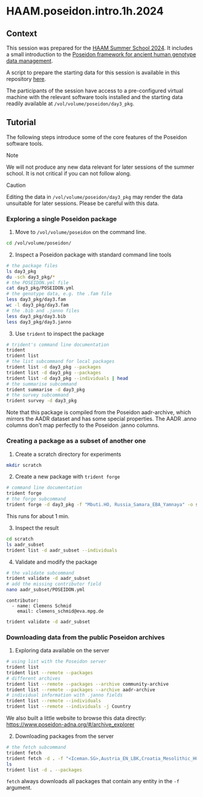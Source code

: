 # HAAM.poseidon.intro.1h.2024

## Context

This session was prepared for the [HAAM Summer School 2024](https://haam-community.github.io/haam-summer-school). It includes a small introduction to the [Poseidon framework for ancient human genotype data management](https://www.poseidon-adna.org/).

A script to prepare the starting data for this session is available in this repository [here](https://github.com/nevrome/HAAM.poseidon.intro.1h.2024/blob/main/prepare_data.R).

The participants of the session have access to a pre-configured virtual machine with the relevant software tools installed and the starting data readily available at `/vol/volume/poseidon/day3_pkg`.

## Tutorial

The following steps introduce some of the core features of the Poseidon software tools.

> [!NOTE] 
> We will not produce any new data relevant for later sessions of the summer school. It is not critical if you can not follow along.

> [!CAUTION]
> Editing the data in `/vol/volume/poseidon/day3_pkg` may render the data unsuitable for later sessions. Please be careful with this data.

### Exploring a single Poseidon package

1. Move to `/vol/volume/poseidon` on the command line.

```bash
cd /vol/volume/poseidon/
```

2. Inspect a Poseidon package with standard command line tools

```bash
# the package files
ls day3_pkg
du -sch day3_pkg/*
# the POSEIDON.yml file
cat day3_pkg/POSEIDON.yml
# the genotype data, e.g. the .fam file
less day3_pkg/day3.fam
wc -l day3_pkg/day3.fam
# the .bib and .janno files
less day3_pkg/day3.bib
less day3_pkg/day3.janno
```

3. Use `trident` to inspect the package

```bash
# trident's command line documentation
trident
trident list
# the list subcommand for local packages
trident list -d day3_pkg --packages
trident list -d day3_pkg --packages
trident list -d day3_pkg --individuals | head
# the summarise subcommand
trident summarise -d day3_pkg
# the survey subcommand
trident survey -d day3_pkg
```

Note that this package is compiled from the Poseidon aadr-archive, which mirrors the AADR dataset and has some special properties. The AADR .anno columns don't map perfectly to the Poseidon .janno columns.

### Creating a package as a subset of another one

1. Create a scratch directory for experiments

```bash
mkdir scratch
```

2. Create a new package with `trident forge`

```bash
# command line documentation
trident forge
# the forge subcommand
trident forge -d day3_pkg -f "Mbuti.HO, Russia_Samara_EBA_Yamnaya" -o scratch/aadr_subset
```

This runs for about 1 min.

3. Inspect the result

```bash
cd scratch
ls aadr_subset
trident list -d aadr_subset --individuals
```

4. Validate and modify the package

```bash
# the validate subcommand
trident validate -d aadr_subset
# add the missing contributor field
nano aadr_subset/POSEIDON.yml
```

```
contributor:
  - name: Clemens Schmid
    email: clemens_schmid@eva.mpg.de
```

```bash
trident validate -d aadr_subset
```

### Downloading data from the public Poseidon archives

1. Exploring data available on the server

```bash
# using list with the Poseidon server
trident list
trident list --remote --packages
# different archives
trident list --remote --packages --archive community-archive
trident list --remote --packages --archive aadr-archive
# individual information with .janno fields
trident list --remote --individuals
trident list --remote --individuals -j Country
```

We also built a little website to browse this data directly: https://www.poseidon-adna.org/#/archive_explorer

2. Downloading packages from the server

```bash
# the fetch subcommand
trident fetch
trident fetch -d . -f "<Iceman.SG>,Austria_EN_LBK,Croatia_Mesolithic_HG"
ls
trident list -d . --packages
```

`fetch` always downloads all packages that contain any entity in the `-f` argument.


